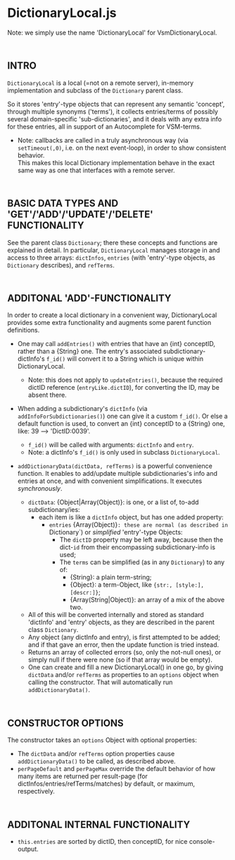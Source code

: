 DictionaryLocal.js
==================

Note: we simply use the name 'DictionaryLocal' for VsmDictionaryLocal.


&nbsp;  
INTRO
-----
`DictionaryLocal` is a local (=not on a remote server), in-memory implementation
and subclass of the `Dictionary` parent class.

So it stores 'entry'-type objects that can represent any semantic 'concept',
through multiple synonyms ('terms'), it collects entries/terms of
possibly several domain-specific 'sub-dictionaries', and it deals with any
extra info for these entries, all in support of an Autocomplete for VSM-terms.

+ Note: callbacks are called in a truly asynchronous way (via `setTimeout(,0)`,
  i.e. on the next event-loop), in order to show consistent behavior.  
  This makes this local Dictionary implementation behave in the exact same way
  as one that interfaces with a remote server.


&nbsp;  
BASIC DATA TYPES AND 'GET'/'ADD'/'UPDATE'/'DELETE' FUNCTIONALITY
----------------------------------------------------------------
See the parent class `Dictionary`; there these concepts and functions are
explained in detail.
In particular, `DictionaryLocal` manages storage in and access to three arrays:
`dictInfos`, `entries` (with 'entry'-type objects, as `Dictionary` describes),
and `refTerms`.


&nbsp;  
ADDITONAL 'ADD'-FUNCTIONALITY
-----------------------------
In order to create a local dictionary in a convenient way, DictionaryLocal
provides some extra functionality and augments some parent function definitions.

+ One may call `addEntries()` with entries that have an {int} conceptID, rather
  than a {String} one.
  The entry's associated subdictionary-dictInfo's `f_id()` will convert it to a
  String which is unique within DictionaryLocal.
  + Note: this does not apply to `updateEntries()`, because the required dictID
    reference (`entryLike.dictID`), for converting the ID, may be absent there.

+ When adding a subdictionary's `dictInfo` (via `addInfoForSubdictionaries()`)
  one can give it a custom `f_id()`. Or else a default function is used, to
  convert an {int} conceptID to a {String} one, like: 39 --> 'DictID:0039'.
  + `f_id()` will be called with arguments: `dictInfo` and `entry`.
  + Note: a dictInfo's `f_id()` is only used in subclass `DictionaryLocal`.

+ `addDictionaryData(dictData, refTerms)` is a powerful convenience function.
  It enables to add/update multiple subdictionaries's info and entries at once,
  and with convenient simplifications. It executes *synchronously*.
  - `dictData`: {Object|Array(Object)}:
            is one, or a list of, to-add subdictionary/ies:
    - each item is like a `dictInfo` object, but has one added property:
      - `entries` {Array(Object)}`:
            these are normal (as described in `Dictionary`) or *simplified*
            'entry'-type Objects:
        + The  `dictID` property may be left away, because then
          the dict-`id` from their encompassing subdictionary-info is used;
        + The `terms` can be simplified (as in any `Dictionary`) to any of:
          + {String}: a plain term-string;
          + {Object}: a term-Object, like `{str:, [style:], [descr:]}`;
          + {Array(String|Object)}: an array of a mix of the above two.
  + All of this will be converted internally and stored as standard 'dictInfo'
    and 'entry' objects, as they are described in the parent class `Dictionary`.
  + Any object (any dictInfo and entry), is first attempted to be added;
    and if that gave an error, then the update function is tried instead.
  + Returns an array of collected errors (so, only the not-null ones),
    or simply null if there were none (so if that array would be empty).
  + One can create and fill a new DictionaryLocal() in one go, by giving
    `dictData` and/or `refTerms` as properties to an `options` object when
    calling the constructor. That will automatically run `addDictionaryData()`.


&nbsp;  
CONSTRUCTOR OPTIONS
-------------------
The constructor takes an `options` Object with optional properties:

- The `dictData` and/or `refTerms` option properties cause `addDictionaryData()`
  to be called, as described above.
- `perPageDefault` and `perPageMax` override the default behavior of how many
  items are returned per result-page (for dictInfos/entries/refTerms/matches)
  by default, or maximum, respectively.


&nbsp;  
ADDITONAL INTERNAL FUNCTIONALITY
--------------------------------
- `this.entries` are sorted by dictID, then conceptID, for nice console-output.

